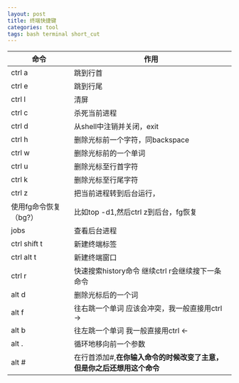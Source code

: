 ```yaml
---
layout: post
title: 终端快捷键
categories: tool
tags: bash terminal short_cut
---
```


|命令　|作用|
|-|-|
|ctrl a	|跳到行首|
|ctrl e|跳到行尾
|ctrl l	|清屏
|ctrl c	|杀死当前进程
|ctrl d	|从shell中注销并关闭，exit
|ctrl h	|删除光标前一个字符，同backspace
|ctrl w	|删除光标前的一个单词
|ctrl u	|删除光标至行首字符
|ctrl k	|删除光标至行尾字符
|ctrl z	|把当前进程转到后台运行，
|使用fg命令恢复（bg?）|比如top -d1,然后ctrl z到后台，fg恢复
|jobs|查看后台进程|
|ctrl shift t	|新建终端标签
|ctrl alt t	|新建终端窗口
|ctrl r	|快速搜索history命令 继续ctrl r会继续搜下一条命令
|alt d	|删除光标后的一个词
|alt f	|往右跳一个单词 应该会冲突，我一般直接用ctrl ->
|alt b	|往左跳一个单词 我一般直接用ctrl \<-
|alt .|循环地移向前一个参数|
|alt #|在行首添加#,**在你输入命令的时候改变了主意，但是你之后还想用这个命令**|